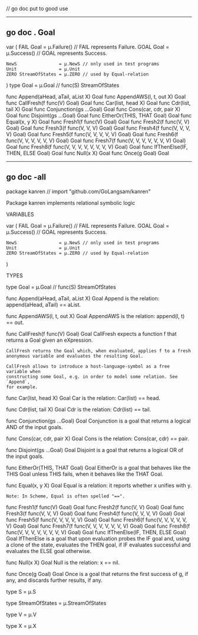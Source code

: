 // go doc put to good use	 
				
-------------------------------------------------------------------------------
## go doc .  Goal		
var (
	FAIL Goal = µ.Failure() // FAIL represents Failure.
	GOAL Goal = µ.Success() // GOAL represents Success.

	NewS                = µ.NewS // only used in test programs
	Unit                = µ.Unit
	ZERO StreamOfStates = µ.ZERO // used by Equal-relation

)
type Goal = µ.Goal // func(S) StreamOfStates

func Append(aHead, aTail, aList X) Goal
func AppendAWS(l, t, out X) Goal
func CallFresh(f func(V) Goal) Goal
func Car(list, head X) Goal
func Cdr(list, tail X) Goal
func Conjunction(gs ...Goal) Goal
func Cons(car, cdr, pair X) Goal
func Disjoint(gs ...Goal) Goal
func EitherOr(THIS, THAT Goal) Goal
func Equal(x, y X) Goal
func Fresh1(f func(V) Goal) Goal
func Fresh2(f func(V, V) Goal) Goal
func Fresh3(f func(V, V, V) Goal) Goal
func Fresh4(f func(V, V, V, V) Goal) Goal
func Fresh5(f func(V, V, V, V, V) Goal) Goal
func Fresh6(f func(V, V, V, V, V, V) Goal) Goal
func Fresh7(f func(V, V, V, V, V, V, V) Goal) Goal
func Fresh8(f func(V, V, V, V, V, V, V, V) Goal) Goal
func IfThenElse(IF, THEN, ELSE Goal) Goal
func Null(x X) Goal
func Once(g Goal) Goal
				
-------------------------------------------------------------------------------
## go doc -all		
package kanren // import "github.com/GoLangsam/kanren"

Package kanren implements relational symbolic logic

VARIABLES

var (
	FAIL Goal = µ.Failure() // FAIL represents Failure.
	GOAL Goal = µ.Success() // GOAL represents Success.

	NewS                = µ.NewS // only used in test programs
	Unit                = µ.Unit
	ZERO StreamOfStates = µ.ZERO // used by Equal-relation

)

TYPES

type Goal = µ.Goal // func(S) StreamOfStates

func Append(aHead, aTail, aList X) Goal
    Append is the relation: append(aHead, aTail) == aList.

func AppendAWS(l, t, out X) Goal
    AppendAWS is the relation: append(l, t) == out.

func CallFresh(f func(V) Goal) Goal
    CallFresh expects a function f that returns a Goal given an eXpression.

    CallFresh returns the Goal which, when evaluated, applies f to a fresh
    anonymous variable and evaluates the resulting Goal.

    CallFresh allows to introduce a host-language-symbol as a free variable when
    constructing some Goal, e.g. in order to model some relation. See `Append`,
    for example.

func Car(list, head X) Goal
    Car is the relation: Car(list) == head.

func Cdr(list, tail X) Goal
    Cdr is the relation: Cdr(list) == tail.

func Conjunction(gs ...Goal) Goal
    Conjunction is a goal that returns a logical AND of the input goals.

func Cons(car, cdr, pair X) Goal
    Cons is the relation: Cons(car, cdr) == pair.

func Disjoint(gs ...Goal) Goal
    Disjoint is a goal that returns a logical OR of the input goals.

func EitherOr(THIS, THAT Goal) Goal
    EitherOr is a goal that behaves like the THIS Goal unless THIS fails, when
    it behaves like the THAT Goal.

func Equal(x, y X) Goal
    Equal is a relation: it reports whether x unifies with y.

    Note: In Scheme, Equal is often spelled "==".

func Fresh1(f func(V) Goal) Goal
func Fresh2(f func(V, V) Goal) Goal
func Fresh3(f func(V, V, V) Goal) Goal
func Fresh4(f func(V, V, V, V) Goal) Goal
func Fresh5(f func(V, V, V, V, V) Goal) Goal
func Fresh6(f func(V, V, V, V, V, V) Goal) Goal
func Fresh7(f func(V, V, V, V, V, V, V) Goal) Goal
func Fresh8(f func(V, V, V, V, V, V, V, V) Goal) Goal
func IfThenElse(IF, THEN, ELSE Goal) Goal
    IfThenElse is a goal that upon evaluation probes the IF goal and, using a
    clone of the state, evaluates the THEN goal, if IF evaluates successful and
    evaluates the ELSE goal otherwise.

func Null(x X) Goal
    Null is the relation: x == nil.

func Once(g Goal) Goal
    Once is a goal that returns the first success of g, if any, and discards
    further results, if any.

type S = µ.S

type StreamOfStates = µ.StreamOfStates

type V = µ.V

type X = µ.X

